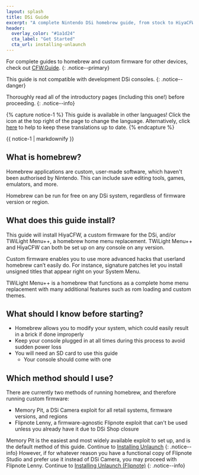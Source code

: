 ```yaml
---
layout: splash
title: DSi Guide
excerpt: "A complete Nintendo DSi homebrew guide, from stock to HiyaCFW."
header:
  overlay_color: "#1a1d24"
  cta_label: "Get Started"
  cta_url: installing-unlaunch
---
```


For complete guides to homebrew and custom firmware for other devices, check out [CFW.Guide](https://cfw.guide).
{: .notice--primary}

This guide is not compatible with development DSi consoles.
{: .notice--danger}

Thoroughly read all of the introductory pages (including this one!) before proceeding.
{: .notice--info}

{% capture notice-1 %}
This guide is available in other languages!
Click the <i class="fa fa-language" aria-hidden="true"></i> icon at the top right of the page to change the language.
Alternatively, click [here](https://crowdin.com/project/dsi-guide) to help to keep these translations up to date.
{% endcapture %}

<div class="notice--info">{{ notice-1 | markdownify }}</div>

## What is homebrew?

Homebrew applications are custom, user-made software, which haven't been authorised by Nintendo. This can include save editing tools, games, emulators, and more.

Homebrew can be run for free on any DSi system, regardless of firmware version or region.

## What does this guide install?

This guide will install HiyaCFW, a custom firmware for the DSi, and/or TWiLight Menu++, a homebrew home menu replacement. TWiLight Menu++ and HiyaCFW can both be set up on any console on any version.

Custom firmware enables you to use more advanced hacks that userland homebrew can’t easily do. For instance, signature patches let you install unsigned titles that appear right on your System Menu.

TWiLight Menu++ is a homebrew that functions as a complete home menu replacement with many additional features such as rom loading and custom themes.

## What should I know before starting?

- Homebrew allows you to modify your system, which could easily result in a brick if done improperly
- Keep your console plugged in at all times during this process to avoid sudden power loss
- You will need an SD card to use this guide
  - Your console should come with one

## Which method should I use?

There are currently two methods of running homebrew, and therefore running custom firmware:
- Memory Pit, a DSi Camera exploit for all retail systems, firmware versions, and regions
- Flipnote Lenny, a firmware-agnostic Flipnote exploit that can't be used unless you already have it due to DSi Shop closure

Memory Pit is the easiest and most widely available exploit to set up, and is the default method of this guide.
Continue to [Installing Unlaunch](installing-unlaunch)
{: .notice--info}
However, if for whatever reason you have a functional copy of Flipnote Studio and prefer use it instead of DSi Camera, you may proceed with Flipnote Lenny.
Continue to [Installing Unlaunch (Flipnote)](installing-unlaunch-legacy)
{: .notice--info}

